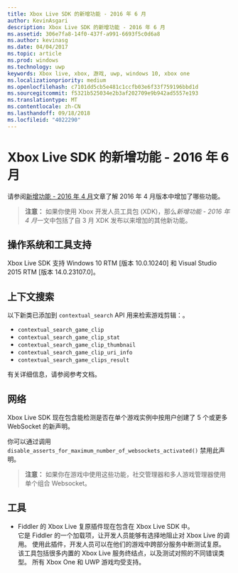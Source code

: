 ```yaml
---
title: Xbox Live SDK 的新增功能 - 2016 年 6 月
author: KevinAsgari
description: Xbox Live SDK 的新增功能 - 2016 年 6 月
ms.assetid: 306e7fa8-14f0-437f-a991-6693f5c0d6a8
ms.author: kevinasg
ms.date: 04/04/2017
ms.topic: article
ms.prod: windows
ms.technology: uwp
keywords: Xbox live, xbox, 游戏, uwp, windows 10, xbox one
ms.localizationpriority: medium
ms.openlocfilehash: c7101dd5cb5e481c1ccfb03e6f33f759196bbd1d
ms.sourcegitcommit: f5321b525034e2b3af202709e9b942ad5557e193
ms.translationtype: MT
ms.contentlocale: zh-CN
ms.lasthandoff: 09/18/2018
ms.locfileid: "4022290"
---
```

# <a name="whats-new-for-the-xbox-live-sdk---june-2016"></a>Xbox Live SDK 的新增功能 - 2016 年 6 月

请参阅[新增功能 - 2016 年 4 月](1604-whats-new.md)文章了解 2016 年 4 月版本中增加了哪些功能。

> **注意：** 如果你使用 Xbox 开发人员工具包 (XDK)，那么*新增功能 - 2016 年 4 月*一文中包括了自 3 月 XDK 发布以来增加的其他新功能。

## <a name="os-and-tool-support"></a>操作系统和工具支持
Xbox Live SDK 支持 Windows 10 RTM [版本 10.0.10240] 和 Visual Studio 2015 RTM [版本 14.0.23107.0]。

## <a name="contextual-search"></a>上下文搜索
以下新类已添加到 `contextual_search` API 用来检索游戏剪辑：。

* `contextual_search_game_clip`
* `contextual_search_game_clip_stat`
* `contextual_search_game_clip_thumbnail`
* `contextual_search_game_clip_uri_info`
* `contextual_search_game_clips_result`

有关详细信息，请参阅参考文档。

## <a name="networking"></a>网络
Xbox Live SDK 现在包含能检测是否在单个游戏实例中按用户创建了 5 个或更多 WebSocket 的新声明。

你可以通过调用 `disable_asserts_for_maximum_number_of_websockets_activated()` 禁用此声明。

> **注意：** 如果你在游戏中使用这些功能，社交管理器和多人游戏管理器使用单个组合 Websocket。

## <a name="tools"></a>工具
* Fiddler 的 Xbox Live 复原插件现在包含在 Xbox Live SDK 中。  
它是 Fiddler 的一个加载项，让开发人员能够有选择地阻止对 Xbox Live 的调用。
使用此插件，开发人员可以在他们的游戏中跨部分服务中断测试复原。
该工具包括很多内置的 Xbox Live 服务终结点，以及测试对照的不同错误类型。
所有 Xbox One 和 UWP 游戏均受支持。
